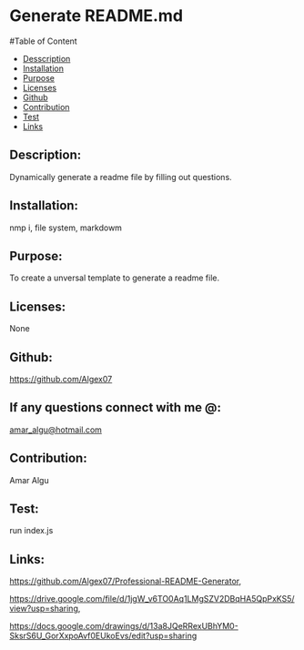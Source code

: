 # Generate README.md
 

  

  #Table of Content
  * [Desscription](#description)
  * [Installation](#installation)
  * [Purpose](#purpose)
  * [Licenses](#licenses)
  * [Github](#github)
  * [Contribution](#contribution)
  * [Test](#test)
  * [Links](#links)

  ## Description:
  Dynamically generate a readme file by filling out questions.
 
  ## Installation:
  nmp i, file system, markdowm

  ## Purpose:
  To create a unversal template to generate a readme file.

  ## Licenses:
  None

  ## Github:
  https://github.com/Algex07

  ## If any questions connect with me @:
  amar_algu@hotmail.com

  ## Contribution:
  Amar Algu

  ## Test:
  run index.js

  ## Links:
  
  https://github.com/Algex07/Professional-README-Generator,
  
  https://drive.google.com/file/d/1jgW_v6TO0Aq1LMgSZV2DBqHA5QpPxKS5/view?usp=sharing,

  https://docs.google.com/drawings/d/13a8JQeRRexUBhYM0-SksrS6U_GorXxpoAvf0EUkoEvs/edit?usp=sharing
